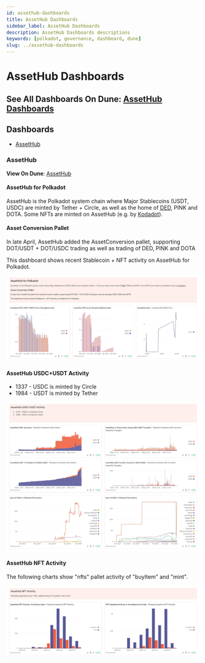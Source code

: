 ```yaml
---
id: assethub-dashboards
title: AssetHub Dashboards
sidebar_label: AssetHub Dashboards
description: AssetHub Dashboards descriptions
keywords: [polkadot, governance, dashboard, dune]
slug: ../assethub-dashboards
---
```


# AssetHub Dashboards

## See All Dashboards On Dune: [AssetHub Dashboards](https://dune.com/discover/content/relevant?q=title:AssetHub%20author:substrate)

## Dashboards

- [AssetHub](#AssetHub)

### AssetHub

**View On Dune**: [AssetHub](https://dune.com/substrate/assethub)

#### AssetHub for Polkadot

AssetHub is the Polkadot system chain where Major Stablecoins (USDT, USDC) are minted by Tether +
Circle, as well as the home of [DED](https://dune.com/substrate/dotisded), PINK and DOTA. Some NFTs
are minted on AssetHub (e.g. by [Kodadot](https://kodadot.xyz/)).

#### Asset Conversion Pallet

In late April, AssetHub added the AssetConversion pallet, supporting DOT/USDT + DOT/USDC trading as
well as trading of DED, PINK and DOTA

This dashboard shows recent Stablecoin + NFT activity on AssetHub for Polkadot.

![Preview screenshot 1](../../../assets/dune-analytics/assethub_preview_1.jpeg)

#### AssetHub USDC+USDT Activity

- 1337 - USDC is minted by Circle
- 1984 - USDT is minted by Tether

![Preview screenshot 2](../../../assets/dune-analytics/assethub_preview_2.jpeg)

#### AssetHub NFT Activity

The following charts show "nfts" pallet activity of "buyItem" and "mint".

![Preview screenshot 3](../../../assets/dune-analytics/assethub_preview_3.jpeg)
